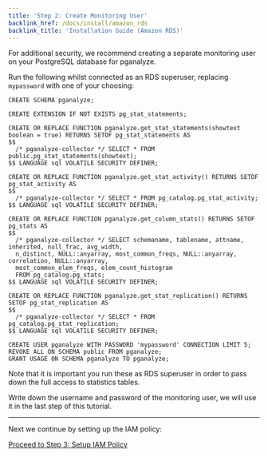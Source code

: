 ```yaml
---
title: 'Step 2: Create Monitoring User'
backlink_href: /docs/install/amazon_rds
backlink_title: 'Installation Guide (Amazon RDS)'
---
```


For additional security, we recommend creating a separate monitoring user on your PostgreSQL database for pganalyze.

Run the following whilst connected as an RDS superuser, replacing `mypassword` with one of your choosing:

```
CREATE SCHEMA pganalyze;

CREATE EXTENSION IF NOT EXISTS pg_stat_statements;

CREATE OR REPLACE FUNCTION pganalyze.get_stat_statements(showtext boolean = true) RETURNS SETOF pg_stat_statements AS
$$
  /* pganalyze-collector */ SELECT * FROM public.pg_stat_statements(showtext);
$$ LANGUAGE sql VOLATILE SECURITY DEFINER;

CREATE OR REPLACE FUNCTION pganalyze.get_stat_activity() RETURNS SETOF pg_stat_activity AS
$$
  /* pganalyze-collector */ SELECT * FROM pg_catalog.pg_stat_activity;
$$ LANGUAGE sql VOLATILE SECURITY DEFINER;

CREATE OR REPLACE FUNCTION pganalyze.get_column_stats() RETURNS SETOF pg_stats AS
$$
  /* pganalyze-collector */ SELECT schemaname, tablename, attname, inherited, null_frac, avg_width,
  n_distinct, NULL::anyarray, most_common_freqs, NULL::anyarray, correlation, NULL::anyarray,
  most_common_elem_freqs, elem_count_histogram
  FROM pg_catalog.pg_stats;
$$ LANGUAGE sql VOLATILE SECURITY DEFINER;

CREATE OR REPLACE FUNCTION pganalyze.get_stat_replication() RETURNS SETOF pg_stat_replication AS
$$
  /* pganalyze-collector */ SELECT * FROM pg_catalog.pg_stat_replication;
$$ LANGUAGE sql VOLATILE SECURITY DEFINER;

CREATE USER pganalyze WITH PASSWORD 'mypassword' CONNECTION LIMIT 5;
REVOKE ALL ON SCHEMA public FROM pganalyze;
GRANT USAGE ON SCHEMA pganalyze TO pganalyze;
```

Note that it is important you run these as RDS superuser in order to pass down the full access to statistics tables.

Write down the username and password of the monitoring user, we will use it in the last step of this tutorial.

---

Next we continue by setting up the IAM policy:

[Proceed to Step 3: Setup IAM Policy](/docs/install/amazon_rds/03_setup_iam_policy)
